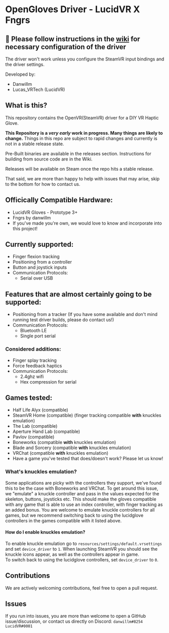 # OpenGloves Driver - LucidVR X Fngrs
## 🚨 Please follow instructions in the <a href="https://github.com/LucidVR/opengloves-driver/wiki">wiki</a> for necessary configuration of the driver
The driver won't work unless you configure the SteamVR input bindings and the driver settings.

Developed by:
* Danwillm
* Lucas_VRTech (LucidVR)

## What is this?
This repository contains the OpenVR(SteamVR) driver for a DIY VR Haptic Glove.

__This Repository is a *very early* work in progress. Many things are likely to change.__
Things in this repo are subject to rapid changes and currently is not in a stable release state.

Pre-Built binaries are available in the releases section.
Instructions for building from source code are in the Wiki.

Releases will be available on Steam once the repo hits a stable release.

That said, we are more than happy to help with issues that may arise, skip to the bottom for how to contact us.

## Officically Compatible Hardware:
* LucidVR Gloves - Prototype 3+
* Fngrs by danwillm
* If you've made you're own, we would love to know and incorporate into this project!

## Currently supported:
* Finger flexion tracking
* Positioning from a controller
* Button and joystick inputs
* Communication Protocols:
  - Serial over USB

## Features that are almost certainly going to be supported:
* Positioning from a tracker (If you have some available and don't mind running test driver builds, please do contact us!)
* Communication Protocols:
  - Bluetooth LE
  - Single port serial

### Considered additions:
* Finger splay tracking
* Force feedback haptics
* Communication Protocols:
  - 2.4ghz wifi
  - Hex compression for serial

## Games tested:
* Half Life Alyx (compatible)
* SteamVR Home (compatible) (finger tracking compatible **with** knuckles emulation)
* The Lab (compatible)
* Aperture Hand Lab (compatible)
* Pavlov (compatible)
* Boneworks (compatible **with** knuckles emulation)
* Blade and Sorcery (compatible **with** knuckles emulation)
* VRChat (compatible **with** knuckles emulation)
* Have a game you've tested that does/doesn't work? Please let us know!

### What's knuckles emulation?
Some applications are picky with the controllers they support, we've found this to be the case with Boneworks and VRChat. To get around this issue, we "emulate" a knuckle controller and pass in the values expected for the skeleton, buttons, joysticks etc.
This should make the gloves compatible with any game that is able to use an index controller, with finger tracking as an added bonus.
You are welcome to emulate knuckle controllers for all games, but we recommend switching back to using the lucidglove controllers in the games compatible with it listed above.

#### How do I enable knuckles emulation?
To enable knuckle emulation go to `resources/settings/default.vrsettings` and set `device_driver` to `1`. When launching SteamVR you should see the knuckle icons appear, as well as the controllers appear in game.  
To switch back to using the lucidglove controllers, set `device_driver` to `0`.

## Contributions
We are actively welcoming contributions, feel free to open a pull request.
## Issues
If you run into issues, you are more than welcome to open a GitHub issue/discussion, or contact us directly on Discord: 
`danwillm#8254`  
`LucidVR#0001`
